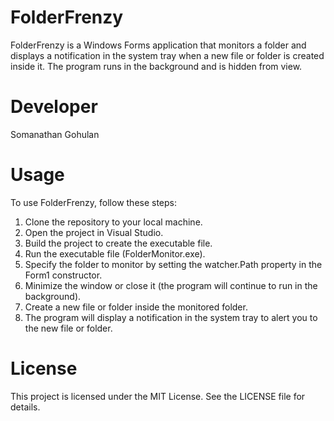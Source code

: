 # FolderFrenzy

FolderFrenzy is a Windows Forms application that monitors a folder and displays a notification in the system tray when a new file or folder is created inside it. The program runs in the background and is hidden from view.

# Developer

Somanathan Gohulan

# Usage

To use FolderFrenzy, follow these steps:

1) Clone the repository to your local machine.
2) Open the project in Visual Studio.
3) Build the project to create the executable file.
4) Run the executable file (FolderMonitor.exe).
5) Specify the folder to monitor by setting the watcher.Path property in the Form1 constructor.
6) Minimize the window or close it (the program will continue to run in the background).
7) Create a new file or folder inside the monitored folder.
8) The program will display a notification in the system tray to alert you to the new file or folder.

# License

This project is licensed under the MIT License. See the LICENSE file for details.
